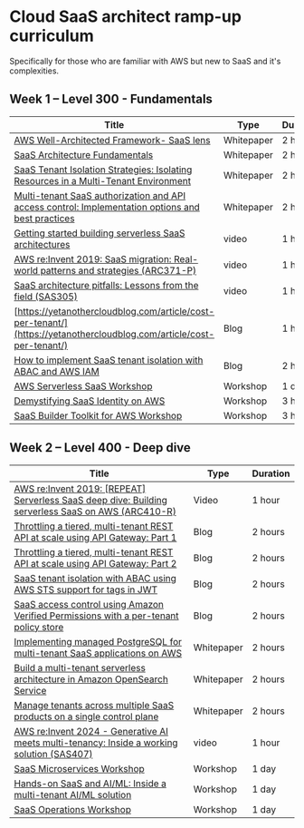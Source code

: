 # Cloud SaaS architect ramp-up curriculum 

Specifically for those who are familiar with AWS but new to SaaS and it's complexities.

## Week 1 – Level 300 - Fundamentals

| Title | Type | Duration |
| --- | --- | --- |
| [AWS Well-Architected Framework- SaaS lens](https://docs.aws.amazon.com/wellarchitected/latest/saas-lens/saas-lens.html) | Whitepaper | 2 hours |
| [SaaS Architecture Fundamentals](https://docs.aws.amazon.com/whitepapers/latest/saas-architecture-fundamentals/saas-architecture-fundamentals.html) | Whitepaper | 2 hours |
| [SaaS Tenant Isolation Strategies: Isolating Resources in a Multi-Tenant Environment](https://docs.aws.amazon.com/whitepapers/latest/saas-tenant-isolation-strategies/saas-tenant-isolation-strategies.html) | Whitepaper | 2 hours |
| [Multi-tenant SaaS authorization and API access control: Implementation options and best practices](https://docs.aws.amazon.com/prescriptive-guidance/latest/saas-multitenant-api-access-authorization/introduction.html) | Whitepaper | 2 hours |
| [Getting started building serverless SaaS architectures](https://www.youtube.com/watch?v=5TBzdDV60wE) | video | 1 hour |
| [ AWS re:Invent 2019: SaaS migration: Real-world patterns and strategies (ARC371-P) ](https://www.youtube.com/watch?v=P6oIBoIzSAg) | video | 1 hour |
| [SaaS architecture pitfalls: Lessons from the field (SAS305)](https://www.youtube.com/watch?v=A93camZSpLc) | video | 1 hour |
| [https://yetanothercloudblog.com/article/cost-per-tenant/](https://yetanothercloudblog.com/article/cost-per-tenant/) | Blog | 1 hour |
| [ How to implement SaaS tenant isolation with ABAC and AWS IAM ](https://aws.amazon.com/blogs/security/how-to-implement-saas-tenant-isolation-with-abac-and-aws-iam/) | Blog | 2 hours |
| [AWS Serverless SaaS Workshop](https://catalog.us-east-1.prod.workshops.aws/workshops/b0c6ad36-0a4b-45d8-856b-8a64f0ac76bb/en-US/) | Workshop | 1 day |
| [Demystifying SaaS Identity on AWS](https://catalog.workshops.aws/saas-id/en-US) | Workshop | 3 hours |
| [SaaS Builder Toolkit for AWS Workshop](https://catalog.workshops.aws/sbt-aws/en-US) | Workshop | 3 hours |



## Week 2 – Level 400 - Deep dive

| Title | Type | Duration |
| --- | --- | --- |
| [ AWS re:Invent 2019: [REPEAT] Serverless SaaS deep dive: Building serverless SaaS on AWS (ARC410-R) ](https://www.youtube.com/watch?v=egskuX3YYO4) | Video | 1 hour |
| [ Throttling a tiered, multi-tenant REST API at scale using API Gateway: Part 1 ](https://aws.amazon.com/blogs/architecture/throttling-a-tiered-multi-tenant-rest-api-at-scale-using-api-gateway-part-1/) | Blog | 2 hours |
| [ Throttling a tiered, multi-tenant REST API at scale using API Gateway: Part 2 ](https://aws.amazon.com/blogs/architecture/throttling-a-tiered-multi-tenant-rest-api-at-scale-using-api-gateway-part-2/) | Blog | 2 hours |
| [ SaaS tenant isolation with ABAC using AWS STS support for tags in JWT ](https://aws.amazon.com/blogs/security/saas-tenant-isolation-with-abac-using-aws-sts-support-for-tags-in-jwt/) | Blog | 2 hours |
| [ SaaS access control using Amazon Verified Permissions with a per-tenant policy store ](https://aws.amazon.com/blogs/security/saas-access-control-using-amazon-verified-permissions-with-a-per-tenant-policy-store/) | Blog | 2 hours |
| [Implementing managed PostgreSQL for multi-tenant SaaS applications on AWS](https://docs.aws.amazon.com/prescriptive-guidance/latest/saas-multitenant-managed-postgresql/welcome.html) | Whitepaper | 2 hours |
| [Build a multi-tenant serverless architecture in Amazon OpenSearch Service](https://docs.aws.amazon.com/prescriptive-guidance/latest/patterns/build-a-multi-tenant-serverless-architecture-in-amazon-opensearch-service.html) | Whitepaper | 2 hours |
| [Manage tenants across multiple SaaS products on a single control plane](https://docs.aws.amazon.com/prescriptive-guidance/latest/patterns/manage-tenants-across-multiple-saas-products-on-a-single-control-plane.html) | Whitepaper | 2 hours |
| [ AWS re:Invent 2024 - Generative AI meets multi-tenancy: Inside a working solution (SAS407) ](https://www.youtube.com/watch?v=hq3h5HNIBPE) | video | 1 hour |
| [SaaS Microservices Workshop](https://catalog.workshops.aws/saas-microservices/en-US) | Workshop | 1 day |
| [Hands-on SaaS and AI/ML: Inside a multi-tenant AI/ML solution](https://catalog.workshops.aws/inside-a-multi-tenant-ml-solution/en-US) | Workshop | 1 day |
| [SaaS Operations Workshop](https://catalog.workshops.aws/saas-operations-2/en-US) | Workshop | 1 day |

